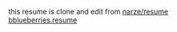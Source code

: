 this resume is clone and edit from [narze/resume](https://github.com/narze/resume) <br/>
[bblueberries.resume](https://resumette-bblueberries.vercel.app/)
